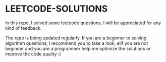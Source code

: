 # LEETCODE-SOLUTIONS
In this repo, I solved some leetcode questions. I will be appreciated for any kind of feedback.

The repo is being updated regularly. If you are a beginner to solving algorithm questions, I recommend you to take a look, elif you are not beginner and you are 
a programmer help me optimize the solutions or improve the code quality :)
